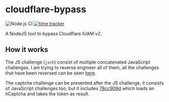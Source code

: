 # cloudflare-bypass
![Node.js CI](https://github.com/devgianlu/cloudflare-bypass/workflows/Node.js%20CI/badge.svg)
[![time tracker](https://wakatime.com/badge/github/devgianlu/cloudflare-bypass.svg)](https://wakatime.com/badge/github/devgianlu/cloudflare-bypass)

A NodeJS tool to bypass Cloudflare IUAM v2.

## How it works
The JS challenge (`jsch`) consist of multiple concatenated JavaScript challenges. I am trying to reverse engineer all of them, all the challenges that have been reversed can be seen [here](challanges_source). 

The captcha challenge can be presented after the JS challenge, it consists of JavaScript challenges too, but it includes [78cc909d](challanges_source/78cc909d.js) which loads an hCaptcha and takes the token as result.
